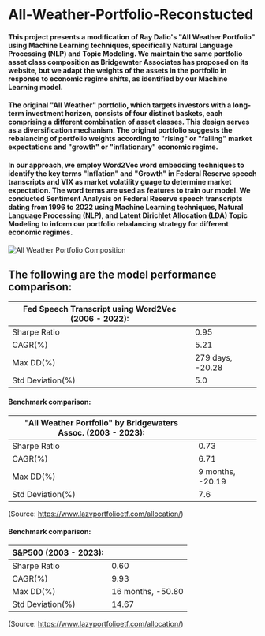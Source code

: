 # All-Weather-Portfolio-Reconstucted

#### This project presents a modification of Ray Dalio's "All Weather Portfolio" using Machine Learning techniques, specifically Natural Language Processing (NLP) and Topic Modeling. We maintain the same portfolio asset class composition as Bridgewater Associates has proposed on its website, but we adapt the weights of the assets in the portfolio in response to economic regime shifts, as identified by our Machine Learning model.

#### The original "All Weather" portfolio, which targets investors with a long-term investment horizon, consists of four distinct baskets, each comprising a different combination of asset classes. This design serves as a diversification mechanism. The original portfolio suggests the rebalancing of portfolio weights according to "rising" or "falling" market expectations and "growth" or "inflationary" economic regime.

#### In our approach, we employ Word2Vec word embedding techniques to identify the key terms "Inflation" and "Growth" in Federal Reserve speech transcripts and VIX as market volatility guage to determine market expectation. The word terms are used as features to train our model. We conducted Sentiment Analysis on Federal Reserve speech transcripts dating from 1996 to 2022 using Machine Learning techniques, Natural Language Processing (NLP), and Latent Dirichlet Allocation (LDA) Topic Modeling to inform our portfolio rebalancing strategy for different economic regimes.

![All Weather Portfolio Composition](https://github.com/swhy0913/All-Weather-Portfolio-Reconstucted/assets/19575677/ac1f63b9-5526-4981-ae9e-b5a5c9761162)

## The following are the model performance comparison:

| Fed Speech Transcript using Word2Vec (2006 - 2022): |                  |
|-----------------------------------------------------|------------------|
| Sharpe Ratio                                        | 0.95             |
| CAGR(%)                                             | 5.21             |
| Max DD(%)                                           | 279 days, -20.28 |
| Std Deviation(%)                                    | 5.0              |

#### Benchmark comparison: 

| "All Weather Portfolio" by Bridgewaters Assoc. (2003 - 2023): |                  |
|---------------------------------------------------------------|------------------|
| Sharpe Ratio                                                  | 0.73             |
| CAGR(%)                                                       | 6.71             |
| Max DD(%)                                                     | 9 months, -20.19 |
| Std Deviation(%)                                              | 7.6              |

(Source: https://www.lazyportfolioetf.com/allocation/)

#### Benchmark comparison: 

| S&P500 (2003 - 2023): |                   |
|-----------------------|-------------------|
| Sharpe Ratio          | 0.60              |
| CAGR(%)               | 9.93              |
| Max DD(%)             | 16 months, -50.80 |
| Std Deviation(%)      | 14.67             |

(Source: https://www.lazyportfolioetf.com/allocation/)
